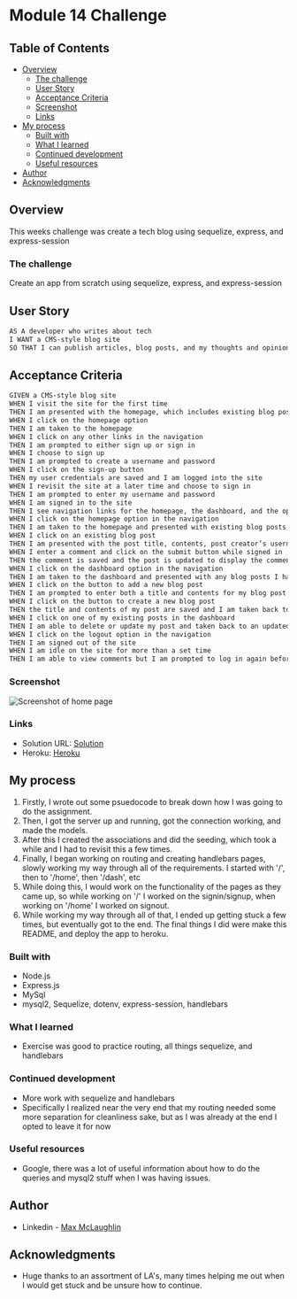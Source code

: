# Module 14 Challenge

## Table of Contents

- [Overview](#overview)
  - [The challenge](#the-challenge)
  - [User Story](#user-story)
  - [Acceptance Criteria](#acceptance-criteria)
  - [Screenshot](#Screenshot)
  - [Links](#links)
- [My process](#my-process)
  - [Built with](#built-with)
  - [What I learned](#what-i-learned)
  - [Continued development](#continued-development)
  - [Useful resources](#useful-resources)
- [Author](#author)
- [Acknowledgments](#acknowledgments)
  ​

## Overview

This weeks challenge was create a tech blog using sequelize, express, and express-session
​

### The challenge

Create an app from scratch using sequelize, express, and express-session

## User Story

```md
AS A developer who writes about tech
I WANT a CMS-style blog site
SO THAT I can publish articles, blog posts, and my thoughts and opinions
```

## Acceptance Criteria

```md
GIVEN a CMS-style blog site
WHEN I visit the site for the first time
THEN I am presented with the homepage, which includes existing blog posts if any have been posted; navigation links for the homepage and the dashboard; and the option to log in
WHEN I click on the homepage option
THEN I am taken to the homepage
WHEN I click on any other links in the navigation
THEN I am prompted to either sign up or sign in
WHEN I choose to sign up
THEN I am prompted to create a username and password
WHEN I click on the sign-up button
THEN my user credentials are saved and I am logged into the site
WHEN I revisit the site at a later time and choose to sign in
THEN I am prompted to enter my username and password
WHEN I am signed in to the site
THEN I see navigation links for the homepage, the dashboard, and the option to log out
WHEN I click on the homepage option in the navigation
THEN I am taken to the homepage and presented with existing blog posts that include the post title and the date created
WHEN I click on an existing blog post
THEN I am presented with the post title, contents, post creator’s username, and date created for that post and have the option to leave a comment
WHEN I enter a comment and click on the submit button while signed in
THEN the comment is saved and the post is updated to display the comment, the comment creator’s username, and the date created
WHEN I click on the dashboard option in the navigation
THEN I am taken to the dashboard and presented with any blog posts I have already created and the option to add a new blog post
WHEN I click on the button to add a new blog post
THEN I am prompted to enter both a title and contents for my blog post
WHEN I click on the button to create a new blog post
THEN the title and contents of my post are saved and I am taken back to an updated dashboard with my new blog post
WHEN I click on one of my existing posts in the dashboard
THEN I am able to delete or update my post and taken back to an updated dashboard
WHEN I click on the logout option in the navigation
THEN I am signed out of the site
WHEN I am idle on the site for more than a set time
THEN I am able to view comments but I am prompted to log in again before I can add, update, or delete comments
```

### Screenshot

![Screenshot of home page](/homework-repo/14homework/public/assets/screenshot.png)

### Links

- Solution URL: [Solution](https://github.com/lafflin/14-Tech-Blog)
- Heroku: [Heroku]()
  ​

## My process

1. Firstly, I wrote out some psuedocode to break down how I was going to do the assignment.
2. Then, I got the server up and running, got the connection working, and made the models.
3. After this I created the associations and did the seeding, which took a while and I had to revisit this a few times.
4. Finally, I began working on routing and creating handlebars pages, slowly working my way through all of the requirements. I started with '/', then to '/home', then '/dash', etc
5. While doing this, I would work on the functionality of the pages as they came up, so while working on '/' I worked on the signin/signup, when working on '/home' I worked on signout.
6. While working my way through all of that, I ended up getting stuck a few times, but eventually got to the end. The final things I did were make this README, and deploy the app to heroku.

### Built with

- Node.js
- Express.js
- MySql
- mysql2, Sequelize, dotenv, express-session, handlebars

### What I learned

- Exercise was good to practice routing, all things sequelize, and handlebars

### Continued development

- More work with sequelize and handlebars
- Specifically I realized near the very end that my routing needed some more separation for cleanliness sake, but as I was already at the end I opted to leave it for now

### Useful resources

- Google, there was a lot of useful information about how to do the queries and mysql2 stuff when I was having issues.

## Author

- Linkedin - [Max McLaughlin](https://www.linkedin.com/in/max-mcla/)

## Acknowledgments

- Huge thanks to an assortment of LA's, many times helping me out when I would get stuck and be unsure how to continue.
